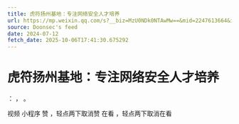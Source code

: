 ```yaml
---
title: 虎符扬州基地：专注网络安全人才培养
url: https://mp.weixin.qq.com/s?__biz=MzU0NDk0NTAwMw==&mid=2247613664&idx=3&sn=afd845ad84f607a3b5ebb58cbe58062d
source: Doonsec's feed
date: 2024-07-12
fetch_date: 2025-10-06T17:41:30.675292
---
```


# 虎符扬州基地：专注网络安全人才培养

：
，
。

视频
小程序
赞
，轻点两下取消赞
在看
，轻点两下取消在看